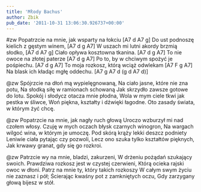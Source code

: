 ```yaml
---
title: 'Młody Bachus'
author: Zbik
pub_date: '2011-10-31 13:06:30.926737+00:00'
---
```


#zw
Popatrzcie na mnie, jak wsparty na łokciu [A7 d A7 g]
Do ust podnoszę kielich z gęstym winem, [A7 d g A7]
W uszach mi lutni akordy brzmią słodko, [A7 d A7 g]
Ciało opływa kosztowna tkanina. [A7 d g A7]
To nie owoce na złotej paterze [A7 d g A7]
Po to, by w chciwym spożyć je pośpiechu. [A7 d g A7]
To moja rozkosz, którą wciąż odwlekam [A7 F g A7]
Na blask ich kładąc mgłę oddechu. [A7 g A7 d (g d A7 d)]

@zw
Spójrzcie na dłoń mą wypielęgnowaną,
Na ciało jasne, które nie zna potu,
Na słodką siłę w ramionach schowaną
Jak skrzydło zawsze gotowe do lotu.
Spokój i słodycz otacza mnie płodna,
Wola w mym ciele tkwi jak pestka w śliwce,
Woń piękna, kształty i dźwięki łagodne.
Oto zasady świata, w którym żyć chcę.

@zw
Popatrzcie na mnie, jak nagły ruch głową
Uroczo wzburzył mi nad czołem włosy.
Czuję w mych oczach błysk czarnych winogron,
Na wargach wilgoć wina, w którym je umoczę.
Pod skórą krąży lekki deszcz podniety
Leniwie ciała pytając czy pozwoli,
Lecz ono szuka tylko kształtów pięknych,
Jak krwawy granat, gdy się go rozkroi.

@zw
Patrzcie wy na mnie, bladzi, zakurzeni,
W drżeniu pożądań szukający swoich.
Prawdziwa rozkosz jest w czystej czerwieni,
Którą ocieka rajski owoc w dłoni.
Patrz na mnie ty, który takich rozkoszy
W całym swym życiu nie zaznasz i pół;
Ścierając kwaśny pot z zamkniętych oczu,
Gdy zarzygany głową bijesz w stół.